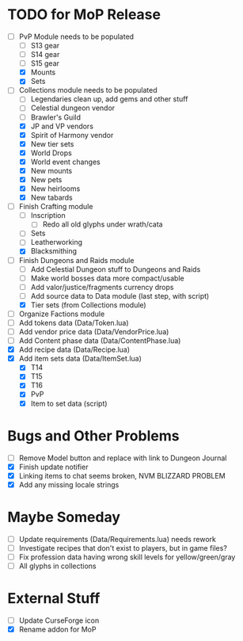 # TODO for MoP Release
- [ ] PvP Module needs to be populated
    - [ ] S13 gear
    - [ ] S14 gear
    - [ ] S15 gear
    - [x] Mounts
    - [x] Sets
- [ ] Collections module needs to be populated
    - [ ] Legendaries clean up, add gems and other stuff
    - [ ] Celestial dungeon vendor
    - [ ] Brawler's Guild
    - [x] JP and VP vendors
    - [x] Spirit of Harmony vendor
    - [x] New tier sets
    - [x] World Drops
    - [x] World event changes
    - [x] New mounts
    - [x] New pets
    - [x] New heirlooms
    - [x] New tabards
- [ ] Finish Crafting module
    - [ ] Inscription
        - [ ] Redo all old glyphs under wrath/cata
    - [ ] Sets
    - [ ] Leatherworking
    - [x] Blacksmithing
- [ ] Finish Dungeons and Raids module
    - [ ] Add Celestial Dungeon stuff to Dungeons and Raids
    - [ ] Make world bosses data more compact/usable
    - [ ] Add valor/justice/fragments currency drops
    - [ ] Add source data to Data module (last step, with script)
    - [x] Tier sets (from Collections module)
- [ ] Organize Factions module
- [ ] Add tokens data (Data/Token.lua)
- [ ] Add vendor price data (Data/VendorPrice.lua)
- [ ] Add Content phase data (Data/ContentPhase.lua)
- [x] Add recipe data (Data/Recipe.lua)
- [x] Add item sets data (Data/ItemSet.lua)
    - [x] T14
    - [x] T15
    - [x] T16
    - [x] PvP
    - [x] Item to set data (script)

# Bugs and Other Problems
- [ ] Remove Model button and replace with link to Dungeon Journal
- [x] Finish update notifier
- [x] Linking items to chat seems broken, NVM BLIZZARD PROBLEM
- [x] Add any missing locale strings

# Maybe Someday
- [ ] Update requirements (Data/Requirements.lua) needs rework
- [ ] Investigate recipes that don't exist to players, but in game files?
- [ ] Fix profession data having wrong skill levels for yellow/green/gray
- [ ] All glyphs in collections

# External Stuff
- [ ] Update CurseForge icon
- [x] Rename addon for MoP
